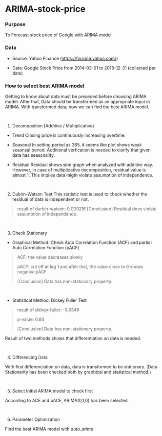 # ARIMA-stock-price

### Purpose
To Forecast stock price of Google with ARIMA model



### Data

* Source: Yahoo Finance (https://finance.yahoo.com/)

* Data: Google Stock Price from 2014-03-01 to 2018-12-31 (collected per date)



### How to select best ARIMA model

Getting to know about data must be preceded before choosing ARIMA model.
After that, Data should be transformed as an appropriate input in ARIMA. 
With transformed data, now we can find the best ARIMA model.

<br/>

1. Decomposition (Additive / Multiplicative)

- Trend
Closing price is continuously increasing overtime. 


- Seasonal
In setting period as 365, it seems like plot shows weak seaonsal period. Additional verfication is needed to clarify that given data has seasonality. 


- Residual
Residual shows sine graph when analyzed with additive way. However, in case of multiplicative decomposition, residual value is almost 1. This implies data migth violate assumption of independence. 

<br/>

2. Dubrin-Watson Test
This statistic test is used to check whether the residual of data is independent or not.

> result of durbin-watson: 0.000216
> [Conclusion] Residual does violate assumption of independence.

<br/>

3. Check Stationary

  * Graphical Method: Check Auto Correlation Function (ACF) and partial Auto Correlation Function (pACF) 

  > ACF: the value decreases slowly
  > 
  > pACF: cut off at lag 1 and after that, the value close to 0 shows negative pACF
  > 
  > [Conclusion] Data has non-stationary property.

<br/>

  * Statistical Method: Dickey Fuller Test

  > result of dickey-fuller: -0.8348 
  > 
  > p-value: 0.80
  > 
  > [Conclusion] Data has non-stationary property.

  Result of two methods shows that differentiation on data is needed.

<br/>

4. Differencing Data

With first differenciation on data, data is transformed to be stationary.
(Data Stationarity has been checked both by graphical and statistical method.)

<br/>

5. Select Initial ARIMA model to check first

According to ACF and pACF, ARIMA(0,1,0) has been selected.

<br/>

6. Parameter Optimization

Find the best ARIMA model with *auto_arima*
